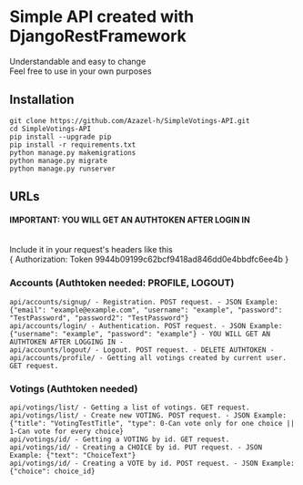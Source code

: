 # Simple API created with DjangoRestFramework</br>
Understandable and easy to change</br>
Feel free to use in your own purposes</br>
## Installation
```
git clone https://github.com/Azazel-h/SimpleVotings-API.git
cd SimpleVotings-API
pip install --upgrade pip
pip install -r requirements.txt
python manage.py makemigrations
python manage.py migrate
python manage.py runserver
```

## URLs

#### IMPORTANT: YOU WILL GET AN AUTHTOKEN AFTER LOGIN IN 
<br/> Include it in your request's headers like this <br/> 
{ Authorization: Token 9944b09199c62bcf9418ad846dd0e4bbdfc6ee4b }


### Accounts (Authtoken needed: PROFILE, LOGOUT)
```
api/accounts/signup/ - Registration. POST request. - JSON Example: {"email": "example@example.com", "username": "example", "password": "TestPassword", "password2": "TestPassword"}
api/accounts/login/ - Authentication. POST request. - JSON Example: {"username": "example", "password": "example"} - YOU WILL GET AN AUTHTOKEN AFTER LOGGING IN -
api/accounts/logout/ - Logout. POST request. - DELETE AUTHTOKEN -
api/accounts/profile/ - Getting all votings created by current user. GET request.
```
### Votings (Authtoken needed)
```
api/votings/list/ - Getting a list of votings. GET request.
api/votings/list/ - Create new VOTING. POST request. - JSON Example: {"title": "VotingTestTitle", "type": 0-Can vote only for one choice || 1-Can vote for every choice}
api/votings/id/ - Getting a VOTING by id. GET request.
api/votings/id/ - Creating a CHOICE by id. PUT request. - JSON Example: {"text": "ChoiceText"}
api/votings/id/ - Creating a VOTE by id. POST request. - JSON Example: {"choice": choice_id}
```
